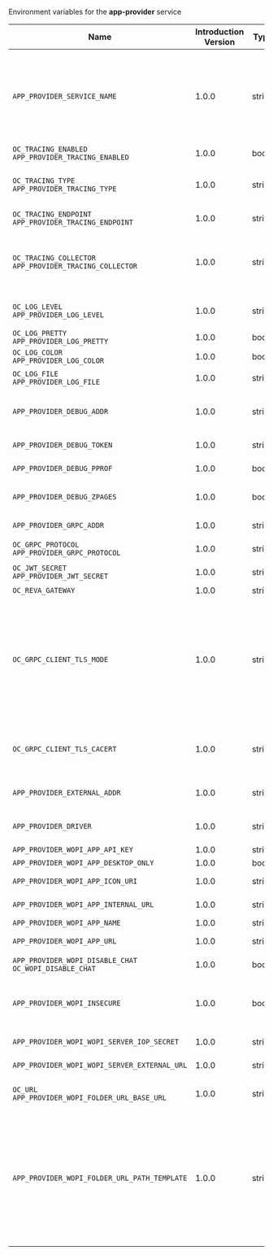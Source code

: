 Environment variables for the **app-provider** service

| Name | Introduction Version | Type | Description | Default Value |
|---|---|---|---|---|
|`APP_PROVIDER_SERVICE_NAME`| 1.0.0 |string|The name of the service. This needs to be changed when using more than one app provider. Each app provider configured needs to be identified by a unique service name. Possible examples are: 'app-provider-collabora', 'app-provider-onlyoffice', 'app-provider-office365'.|app-provider|
|`OC_TRACING_ENABLED`<br/>`APP_PROVIDER_TRACING_ENABLED`| 1.0.0 |bool|Activates tracing.|false|
|`OC_TRACING_TYPE`<br/>`APP_PROVIDER_TRACING_TYPE`| 1.0.0 |string|The type of tracing. Defaults to '', which is the same as 'jaeger'. Allowed tracing types are 'jaeger' and '' as of now.||
|`OC_TRACING_ENDPOINT`<br/>`APP_PROVIDER_TRACING_ENDPOINT`| 1.0.0 |string|The endpoint of the tracing agent.||
|`OC_TRACING_COLLECTOR`<br/>`APP_PROVIDER_TRACING_COLLECTOR`| 1.0.0 |string|The HTTP endpoint for sending spans directly to a collector, i.e. \http://jaeger-collector:14268/api/traces. Only used if the tracing endpoint is unset.||
|`OC_LOG_LEVEL`<br/>`APP_PROVIDER_LOG_LEVEL`| 1.0.0 |string|The log level. Valid values are: 'panic', 'fatal', 'error', 'warn', 'info', 'debug', 'trace'.||
|`OC_LOG_PRETTY`<br/>`APP_PROVIDER_LOG_PRETTY`| 1.0.0 |bool|Activates pretty log output.|false|
|`OC_LOG_COLOR`<br/>`APP_PROVIDER_LOG_COLOR`| 1.0.0 |bool|Activates colorized log output.|false|
|`OC_LOG_FILE`<br/>`APP_PROVIDER_LOG_FILE`| 1.0.0 |string|The path to the log file. Activates logging to this file if set.||
|`APP_PROVIDER_DEBUG_ADDR`| 1.0.0 |string|Bind address of the debug server, where metrics, health, config and debug endpoints will be exposed.|127.0.0.1:9165|
|`APP_PROVIDER_DEBUG_TOKEN`| 1.0.0 |string|Token to secure the metrics endpoint||
|`APP_PROVIDER_DEBUG_PPROF`| 1.0.0 |bool|Enables pprof, which can be used for profiling|false|
|`APP_PROVIDER_DEBUG_ZPAGES`| 1.0.0 |bool|Enables zpages, which can  be used for collecting and viewing traces in-memory.|false|
|`APP_PROVIDER_GRPC_ADDR`| 1.0.0 |string|The bind address of the GRPC service.|127.0.0.1:9164|
|`OC_GRPC_PROTOCOL`<br/>`APP_PROVIDER_GRPC_PROTOCOL`| 1.0.0 |string|The transport protocol of the GPRC service.|tcp|
|`OC_JWT_SECRET`<br/>`APP_PROVIDER_JWT_SECRET`| 1.0.0 |string|The secret to mint and validate jwt tokens.||
|`OC_REVA_GATEWAY`| 1.0.0 |string|The CS3 gateway endpoint.|eu.opencloud.api.gateway|
|`OC_GRPC_CLIENT_TLS_MODE`| 1.0.0 |string|TLS mode for grpc connection to the go-micro based grpc services. Possible values are 'off', 'insecure' and 'on'. 'off': disables transport security for the clients. 'insecure' allows using transport security, but disables certificate verification (to be used with the autogenerated self-signed certificates). 'on' enables transport security, including server certificate verification.||
|`OC_GRPC_CLIENT_TLS_CACERT`| 1.0.0 |string|Path/File name for the root CA certificate (in PEM format) used to validate TLS server certificates of the go-micro based grpc services.||
|`APP_PROVIDER_EXTERNAL_ADDR`| 1.0.0 |string|Address of the app provider, where the GATEWAY service can reach it.|eu.opencloud.api.app-provider|
|`APP_PROVIDER_DRIVER`| 1.0.0 |string|Driver, the APP PROVIDER services uses. Only 'wopi' is supported as of now.||
|`APP_PROVIDER_WOPI_APP_API_KEY`| 1.0.0 |string|API key for the wopi app.||
|`APP_PROVIDER_WOPI_APP_DESKTOP_ONLY`| 1.0.0 |bool|Offer this app only on desktop.|false|
|`APP_PROVIDER_WOPI_APP_ICON_URI`| 1.0.0 |string|URI to an app icon to be used by clients.||
|`APP_PROVIDER_WOPI_APP_INTERNAL_URL`| 1.0.0 |string|Internal URL to the app, like in your DMZ.||
|`APP_PROVIDER_WOPI_APP_NAME`| 1.0.0 |string|Human readable app name.||
|`APP_PROVIDER_WOPI_APP_URL`| 1.0.0 |string|URL for end users to access the app.||
|`APP_PROVIDER_WOPI_DISABLE_CHAT`<br/>`OC_WOPI_DISABLE_CHAT`| 1.0.0 |bool|Disable the chat functionality of the office app.|false|
|`APP_PROVIDER_WOPI_INSECURE`| 1.0.0 |bool|Disable TLS certificate validation for requests to the WOPI server and the web office application. Do not set this in production environments.|false|
|`APP_PROVIDER_WOPI_WOPI_SERVER_IOP_SECRET`| 1.0.0 |string|Shared secret of the CS3org WOPI server.||
|`APP_PROVIDER_WOPI_WOPI_SERVER_EXTERNAL_URL`| 1.0.0 |string|External url of the CS3org WOPI server.||
|`OC_URL`<br/>`APP_PROVIDER_WOPI_FOLDER_URL_BASE_URL`| 1.0.0 |string|Base url to navigate back from the app to the containing folder in the file list.|https://localhost:9200/|
|`APP_PROVIDER_WOPI_FOLDER_URL_PATH_TEMPLATE`| 1.0.0 |string|Path template to navigate back from the app to the containing folder in the file list. Supported template variables are {{.ResourceInfo.ResourceID}}, {{.ResourceInfo.Mtime.Seconds}}, {{.ResourceInfo.Name}}, {{.ResourceInfo.Path}}, {{.ResourceInfo.Type}}, {{.ResourceInfo.Id.SpaceId}}, {{.ResourceInfo.Id.StorageId}}, {{.ResourceInfo.Id.OpaqueId}}, {{.ResourceInfo.MimeType}}|/f/{{.ResourceID}}|